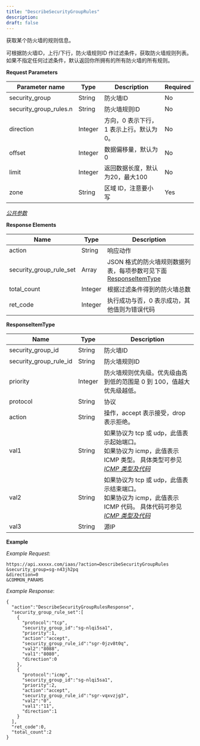 ```yaml
---
title: "DescribeSecurityGroupRules"
description: 
draft: false
---
```




获取某个防火墙的规则信息。

可根据防火墙ID，上行/下行，防火墙规则ID 作过滤条件，获取防火墙规则列表。 如果不指定任何过滤条件，默认返回你所拥有的所有防火墙的所有规则。

**Request Parameters**

| Parameter name | Type | Description | Required |
| --- | --- | --- | --- |
| security_group | String | 防火墙ID | No |
| security_group_rules.n | String | 防火墙规则ID | No |
| direction | Integer | 方向，0 表示下行，1 表示上行。默认为 0。 | No |
| offset | Integer | 数据偏移量，默认为0 | No |
| limit | Integer | 返回数据长度，默认为20，最大100 | No |
| zone | String | 区域 ID，注意要小写 | Yes |

[_公共参数_](../../../parameters/)

**Response Elements**

| Name | Type | Description |
| --- | --- | --- |
| action | String | 响应动作 |
| security_group_rule_set | Array | JSON 格式的防火墙规则数据列表，每项参数可见下面 [ResponseItemType](#responseitemtype) |
| total_count | Integer | 根据过滤条件得到的防火墙总数 |
| ret_code | Integer | 执行成功与否，0 表示成功，其他值则为错误代码 |

**ResponseItemType**

| Name | Type | Description |
| --- | --- | --- |
| security_group_id | String | 防火墙ID |
| security_group_rule_id | String | 防火墙规则ID |
| priority | Integer | 防火墙规则优先级。优先级由高到低的范围是 0 到 100，值越大优先级越低。 |
| protocol | String | 协议 |
| action | String | 操作，accept 表示接受，drop 表示拒绝。 |
| val1 | String | 如果协议为 tcp 或 udp，此值表示起始端口。<br/>如果协议为 icmp，此值表示 ICMP 类型。 具体类型可参见 [_ICMP 类型及代码_](../../../common/security_group_rule_icmp_type/) |
| val2 | String | 如果协议为 tcp 或 udp，此值表示结束端口。<br/>如果协议为 icmp，此值表示 ICMP 代码。 具体代码可参见 [_ICMP 类型及代码_](../../../common/security_group_rule_icmp_type/) |
| val3 | String | 源IP |

**Example**

_Example Request_:

```
https://api.xxxxx.com/iaas/?action=DescribeSecurityGroupRules
&security_group=sg-n43jh2pq
&direction=0
&COMMON_PARAMS
```

_Example Response_:

```
{
  "action":"DescribeSecurityGroupRulesResponse",
  "security_group_rule_set":[
    {
      "protocol":"tcp",
      "security_group_id":"sg-nlqi5sa1",
      "priority":1,
      "action":"accept",
      "security_group_rule_id":"sgr-0jzv8t0q",
      "val2":"8088",
      "val1":"8080",
      "direction":0
    },
    {
      "protocol":"icmp",
      "security_group_id":"sg-nlqi5sa1",
      "priority":2,
      "action":"accept",
      "security_group_rule_id":"sgr-vqxvzjg3",
      "val2":"0",
      "val1":"11",
      "direction":1
    }
  ],
  "ret_code":0,
  "total_count":2
}
```

